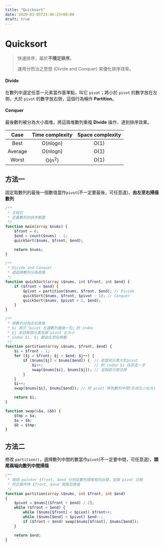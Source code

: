 ```yaml
---
title: "Quicksort"
date: 2020-03-05T23:46:25+08:00
draft: true
---
```


# Quicksort

> 快速排序，屬於**不穩定排序**。
>
> 運用分而治之思想 (Divide and Conquer) 來優化排序效率。



#### Divide

在數列中選定任意一元素當作基準點，叫它 `pivot`；將小於 `pivot` 的數字放在左側，大於 `pivot` 的數字放右側，這個行為稱作 **Partition**。

#### Conquer

最後數列被分為大小兩堆，將這兩堆數列重複 **Divide** 操作，達到排序效果。



|  Case   | Time complexity  | Space complexity |
| :-----: | :--------------: | :--------------: |
|  Best   |     O(nlogn)     |       O(1)       |
| Average |     O(nlogn)     |       O(1)       |
|  Worst  | O(n<sup>2</sup>) |       O(1)       |



## 方法一

固定取數列的最後一個數值當作`pivot`(不一定要最後，可任意選)，**由左至右掃描數列**

```php
/**
 * 主程式
 * 定義數列的排序範圍
 */
function main(array $nums) {
    $front = 0;
    $end = count($nums) - 1;
    quickSort($nums, $front, $end);

    return $nums;
}

/**
 * Divide and Conquer
 * 遞迴將數列分為兩堆
 */
function quickSort(array &$nums, int $front, int $end) {
    if ($front < $end) {
        $pivot = partition($nums, $front, $end); // Divide
        quickSort($nums, $front, $pivot - 1); // Conquer
        quickSort($nums, $pivot + 1, $end);
    }
}

/**
 * 將數列分為左右兩堆
 * $i 表示「pivot 左邊數列最後一位」的 index
 * $j 走訪每個元素並跟 pivot 比大小
 * index $i, $j 都由左至右移動
 */
function partition(array &$nums, $front, $end) {
    $i = $front - 1;
    for ($j = $front; $j < $end; $j++) {
        if ($nums[$j] < $nums[$end]) {  // 若當前元素大於pivot
            $i++;                       // 則 index $i 往前走一步
            swap($nums[$i], $nums[$j]); // 並與該元素交換
        }
    }
    $i++;                           
    swap($nums[$i], $nums[$end]); // 把 pivot 移到數列中間(形成左小右大)

    return $i;
}

function swap(&$a, &$b) {
    $tmp = $a;
    $a = $b;
    $b = $tmp;
}
```

## 方法二

修改 `partition()`，選擇數列中間的數當作`pivot`(不一定要中間，可任意選)，**頭尾兩端向數列中間掃描**

```php
/**
 * 兩個 pointer $front, $end 分別從數列頭尾相向出發，並跟 pivot 比較
 * 符合條件時 $front, $end 兩兩交換值
 */
function partition(array &$nums, int $front, int $end)
{
    $pivot = $nums[($front + $end) / 2];
    while ($front < $end) {
        while ($nums[$front] < $pivot) $front++;
        while ($nums[$end] > $pivot) $end--;
        if ($front < $end) swap($nums[$front], $nums[$end]);
    }

    return $end;
}
```
